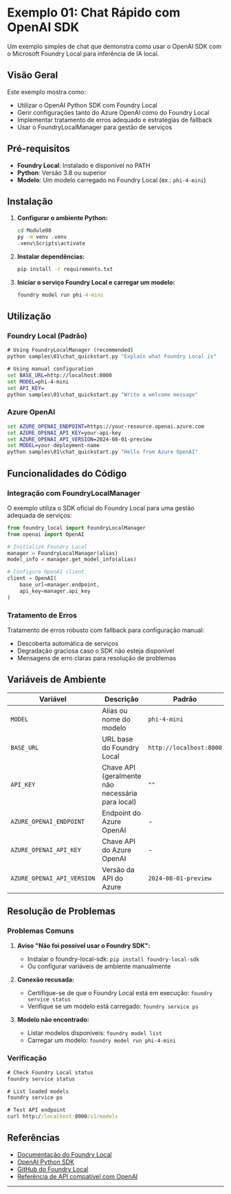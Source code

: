 <!--
CO_OP_TRANSLATOR_METADATA:
{
  "original_hash": "fb649a75048715165e76e20b366620a9",
  "translation_date": "2025-09-24T11:28:45+00:00",
  "source_file": "Module08/samples/01/README.md",
  "language_code": "pt"
}
-->
# Exemplo 01: Chat Rápido com OpenAI SDK

Um exemplo simples de chat que demonstra como usar o OpenAI SDK com o Microsoft Foundry Local para inferência de IA local.

## Visão Geral

Este exemplo mostra como:
- Utilizar o OpenAI Python SDK com Foundry Local
- Gerir configurações tanto do Azure OpenAI como do Foundry Local
- Implementar tratamento de erros adequado e estratégias de fallback
- Usar o FoundryLocalManager para gestão de serviços

## Pré-requisitos

- **Foundry Local**: Instalado e disponível no PATH
- **Python**: Versão 3.8 ou superior
- **Modelo**: Um modelo carregado no Foundry Local (ex.: `phi-4-mini`)

## Instalação

1. **Configurar o ambiente Python:**
   ```cmd
   cd Module08
   py -m venv .venv
   .venv\Scripts\activate
   ```

2. **Instalar dependências:**
   ```cmd
   pip install -r requirements.txt
   ```

3. **Iniciar o serviço Foundry Local e carregar um modelo:**
   ```cmd
   foundry model run phi-4-mini
   ```

## Utilização

### Foundry Local (Padrão)

```cmd
# Using FoundryLocalManager (recommended)
python samples\01\chat_quickstart.py "Explain what Foundry Local is"

# Using manual configuration
set BASE_URL=http://localhost:8000
set MODEL=phi-4-mini
set API_KEY=
python samples\01\chat_quickstart.py "Write a welcome message"
```

### Azure OpenAI

```cmd
set AZURE_OPENAI_ENDPOINT=https://your-resource.openai.azure.com
set AZURE_OPENAI_API_KEY=your-api-key
set AZURE_OPENAI_API_VERSION=2024-08-01-preview
set MODEL=your-deployment-name
python samples\01\chat_quickstart.py "Hello from Azure OpenAI"
```

## Funcionalidades do Código

### Integração com FoundryLocalManager

O exemplo utiliza o SDK oficial do Foundry Local para uma gestão adequada de serviços:

```python
from foundry_local import FoundryLocalManager
from openai import OpenAI

# Initialize Foundry Local
manager = FoundryLocalManager(alias)
model_info = manager.get_model_info(alias)

# Configure OpenAI client
client = OpenAI(
    base_url=manager.endpoint,
    api_key=manager.api_key
)
```

### Tratamento de Erros

Tratamento de erros robusto com fallback para configuração manual:
- Descoberta automática de serviços
- Degradação graciosa caso o SDK não esteja disponível
- Mensagens de erro claras para resolução de problemas

## Variáveis de Ambiente

| Variável | Descrição | Padrão | Obrigatório |
|----------|-------------|---------|----------|
| `MODEL` | Alias ou nome do modelo | `phi-4-mini` | Não |
| `BASE_URL` | URL base do Foundry Local | `http://localhost:8000` | Não |
| `API_KEY` | Chave API (geralmente não necessária para local) | `""` | Não |
| `AZURE_OPENAI_ENDPOINT` | Endpoint do Azure OpenAI | - | Para Azure |
| `AZURE_OPENAI_API_KEY` | Chave API do Azure OpenAI | - | Para Azure |
| `AZURE_OPENAI_API_VERSION` | Versão da API do Azure | `2024-08-01-preview` | Não |

## Resolução de Problemas

### Problemas Comuns

1. **Aviso "Não foi possível usar o Foundry SDK":**
   - Instalar o foundry-local-sdk: `pip install foundry-local-sdk`
   - Ou configurar variáveis de ambiente manualmente

2. **Conexão recusada:**
   - Certifique-se de que o Foundry Local está em execução: `foundry service status`
   - Verifique se um modelo está carregado: `foundry service ps`

3. **Modelo não encontrado:**
   - Listar modelos disponíveis: `foundry model list`
   - Carregar um modelo: `foundry model run phi-4-mini`

### Verificação

```cmd
# Check Foundry Local status
foundry service status

# List loaded models
foundry service ps

# Test API endpoint
curl http://localhost:8000/v1/models
```

## Referências

- [Documentação do Foundry Local](https://learn.microsoft.com/azure/ai-foundry/foundry-local/)
- [OpenAI Python SDK](https://github.com/openai/openai-python)
- [GitHub do Foundry Local](https://github.com/microsoft/Foundry-Local)
- [Referência de API compatível com OpenAI](https://learn.microsoft.com/azure/ai-foundry/foundry-local/how-to/how-to-integrate-with-inference-sdks)

---

